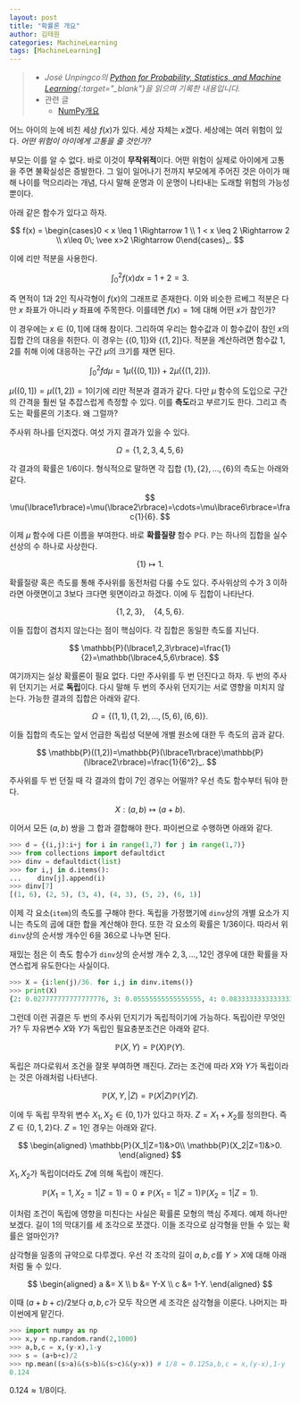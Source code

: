 ```yaml
---
layout: post
title: "확률론 개요"
author: 김태원
categories: MachineLearning
tags: [MachineLearning]
---
```


> - *José Unpingco의 [Python for Probability, Statistics, and Machine Learning](https://library.samdu.uz/files/7cbb6fdd660fb2c0f0580bfd6ed73040_Python%20for%20Probability,%20Statistics,%20and%20Machine%20Learning.pdf){:target="_blank"}을 읽으며 기록한 내용입니다.*
> - 관련 글 
>   - [NumPy개요](https://pangmoo-ktw.github.io/pangmoo-KTW/pythonML01)

어느 아이의 눈에 비친 세상 $f(x)$가 있다.
세상 자체는 $x$겠다. 
세상에는 여러 위험이 있다.
*어떤 위험이 아이에게 고통을 줄 것인가?*

부모는 이를 알 수 없다.
바로 이것이 **무작위적**이다.
어떤 위험이 실제로 아이에게 고통을 주면 불확실성은 증발한다. 
그 일이 일어나기 전까지 부모에게 주어진 것은 아이가 매해 나이를 먹으리라는 개념, 다시 말해 운명과 이 운명이 나타내는 도래할 위험의 가능성 뿐이다.

아래 같은 함수가 있다고 하자.

$$
f(x) = \begin{cases}0 < x \leq 1 \Rightarrow 1 \\
       1 < x \leq 2 \Rightarrow 2 \\
       x\leq 0\; \vee x>2 \Rightarrow 0\end{cases}_.
$$

이에 리만 적분을 사용한다.

$$
\int^2_0f(x)dx=1+2=3.
$$

즉 면적이 $1$과 $2$인 직사각형이 $f(x)$의 그래프로 존재한다.
이와 비슷한 르베그 적분은 다만 $x$ 좌표가 아니라 $y$ 좌표에 주목한다. 
이를테면 $f(x)=1$에 대해 어떤 $x$가 참인가?

이 경우에는 $x\in(0,1]$에 대해 참이다. 
그리하여 우리는 함수값과 이 함수값이 참인 $x$의 집합 간의 대응을 취한다.
이 경우는 $\lbrace(0,1]\rbrace$와 $\lbrace(1,2]\rbrace$다. 
적분을 계산하려면 함수값 $1,2$를 취해 이에 대응하는 구간 $\mu$의 크기를 재면 된다. 

$$
\int^2_0fd\mu=1\mu(\lbrace(0,1]\rbrace) + 2\mu(\lbrace(1,2]\rbrace).
$$

$\mu((0,1])=\mu((1,2])=1$이기에 리만 적분과 결과가 같다. 
다만 $\mu$ 함수의 도입으로 구간의 간격을 훨씬 덜 추잡스럽게 측정할 수 있다. 
이를 **측도**라고 부르기도 한다. 
그리고 측도는 확률론의 기초다.
왜 그럴까?

주사위 하나를 던지겠다. 
여섯 가지 결과가 있을 수 있다. 

$$
\Omega = \lbrace1,2,3,4,5,6\rbrace
$$

각 결과의 확률은 $1/6$이다. 
형식적으로 말하면 각 집합 $\lbrace1\rbrace,\lbrace2\rbrace,\ldots,\lbrace6\rbrace$의 측도는 아래와 같다. 

$$
\mu(\lbrace1\rbrace)=\mu(\lbrace2\rbrace)=\cdots=\mu\lbrace6\rbrace=\frac{1}{6}.
$$

이제 $\mu$ 함수에 다른 이름을 부여한다.
바로 **확률질량** 함수 $\mathbb{P}$다. 
$\mathbb{P}$는 하나의 집합을 실수 선상의 수 하나로 사상한다.

$$
\lbrace1\rbrace\longmapsto 1.
$$

확률질량 혹은 측도를 통해 주사위를 동전처럼 다룰 수도 있다.
주사위상의 수가 $3$ 이하라면 아랫면이고 $3$보다 크다면 윗면이라고 하겠다.
이에 두 집합이 나타난다.

$$
\lbrace 1,2,3\rbrace,\quad\lbrace4,5,6\rbrace.
$$

이들 집합이 겸치지 않는다는 점이 핵심이다. 
각 집합은 동일한 측도를 지닌다.

$$
\mathbb{P}(\lbrace1,2,3\rbrace)=\frac{1}{2}=\mathbb(\lbrace4,5,6\rbrace).
$$

여기까지는 실상 확률론이 필요 없다. 
다만 주사위를 두 번 던진다고 하자.
두 번의 주사위 던지기는 서로 **독립**이다.
다시 말해 두 번의 주사위 던지기는 서로 영향을 미치지 않는다.
가능한 결과의 집합은 아래와 같다.

$$
\Omega=\lbrace(1,1),(1,2),\ldots,(5,6),(6,6)\rbrace.
$$

이들 집합의 측도는 앞서 언급한 독립성 덕분에 개별 원소에 대한 두 측도의 곱과 같다.

$$
\mathbb{P}((1,2))=\mathbb{P}(\lbrace1\rbrace)\mathbb{P}(\lbrace2\rbrace)=\frac{1}{6^2}_.
$$

주사위를 두 번 던질 때 각 결과의 합이 $7$인 경우는 어떨까?
우선 측도 함수부터 둬야 한다.

$$
X:(a,b)\longmapsto (a+b).
$$

이어서 모든 $(a,b)$ 쌍을 그 합과 결합해야 한다.
파이썬으로 수행하면 아래와 같다. 

```python
>>> d = {(i,j):i+j for i in range(1,7) for j in range(1,7)}
>>> from collections import defaultdict
>>> dinv = defaultdict(list)
>>> for i,j in d.items():
...    dinv[j].append(i)
>>> dinv[7]
[(1, 6), (2, 5), (3, 4), (4, 3), (5, 2), (6, 1)]
```

이제 각 요소(`item`)의 측도를 구해야 한다. 
독립을 가정했기에 `dinv`상의 개별 요소가 지니는 측도의 곱에 대한 합을 계산해야 한다.
또한 각 요소의 확률은 $1/36$이다.
따라서 위 `dinv`상의 순서쌍 개수인 $6$을 $36$으로 나누면 된다.

재밌는 점은 이 측도 함수가 `dinv`상의 순서쌍 개수 $2,3,\ldots,12$인 경우에 대한 확률을 자연스럽게 유도한다는 사실이다.

```python
>>> X = {i:len(j)/36. for i,j in dinv.items()}
>>> print(X)
{2: 0.027777777777777776, 3: 0.05555555555555555, 4: 0.08333333333333333, 5: 0.1111111111111111, 6: 0.1388888888888889, 7: 0.16666666666666666, 8: 0.1388888888888889, 9: 0.1111111111111111, 10: 0.08333333333333333, 11: 0.05555555555555555, 12: 0.027777777777777776}
```

그런데 이런 귀결은 두 번의 주사위 던지기가 독립적이기에 가능하다.
독립이란 무엇인가?
두 자유변수 $X$와 $Y$가 독립인 필요충분조건은 아래와 같다.

$$
\mathbb{P}(X,Y)=\mathbb{P}(X)\mathbb{P}(Y).
$$

독립은 까다로워서 조건을 잘못 부여하면 깨진다. 
$Z$라는 조건에 따라 $X$와 $Y$가 독립이라는 것은 아래처럼 나타낸다.

$$
\mathbb{P}(X,Y,|Z)=\mathbb{P}(X|Z)\mathbb{P}(Y|Z).
$$

이에 두 독립 무작위 변수 $X_1,X_2\in\{0,1\}$가 있다고 하자.
$Z=X_1+X_2$를 정의한다. 
즉 $Z\in\{0,1,2\}$다. 
$Z=1$인 경우는 아래와 같다.

$$
\begin{aligned}
\mathbb{P}(X_1|Z=1)&>0\\
        \mathbb{P}(X_2|Z=1)&>0.
\end{aligned}
$$

$X_1,X_2$가 독립이더라도 $Z$에 의해 독립이 깨진다. 

$$
\mathbb{P}(X_1=1,X_2=1|Z=1)=0\neq\mathbb{P}(X_1=1|Z=1)\mathbb{P}(X_2=1|Z=1).
$$

이처럼 조건이 독립에 영향을 미친다는 사실은 확률론 모형의 핵심 주제다. 
예제 하나만 보겠다.
길이 $1$의 막대기를 세 조각으로 쪼갰다. 
이들 조각으로 삼각형을 만들 수 있는 확률은 얼마인가?

삼각형을 일종의 규약으로 다루겠다. 
우선 각 조각의 길이 $a,b,c$를 $Y>X$에 대해 아래처럼 둘 수 있다.

$$
\begin{aligned}
a &= X \\
     b &= Y-X \\
     c &= 1-Y.
\end{aligned}
$$

이때 $(a+b+c)/2$보다 $a,b,c$가 모두 작으면 세 조각은 삼각형을 이룬다. 
나머지는 파이썬에게 맡긴다.

```python
>>> import numpy as np
>>> x,y = np.random.rand(2,1000)
>>> a,b,c = x,(y-x),1-y 
>>> s = (a+b+c)/2 
>>> np.mean((s>a)&(s>b)&(s>c)&(y>x)) # 1/8 = 0.125a,b,c = x,(y-x),1-y
0.124 
```

$0.124\approx1/8$이다. 
